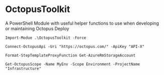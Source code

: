 # OctopusToolkit
A PowerShell Module with useful helper functions to use when developing or maintaining Octopus Deploy

```
Import-Modue .\OctopusToolkit -Force
```

```
Connect-OctopusApi -Uri "https://octopus.com/" -ApiKey "API-X"
```

```Format-StepTemplateProxyFunction Get-AzureRmStorageAccount```

```Get-OctopusScope -Name MyEnv -Scope Environment -ProjectName "Infrastructure"```
